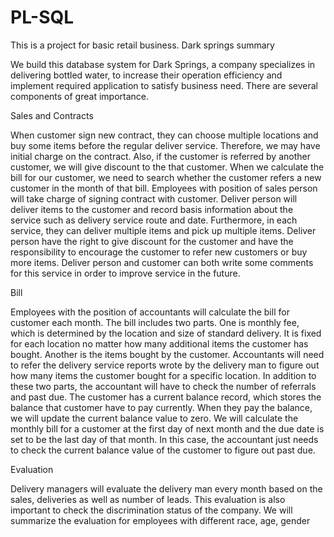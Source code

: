 # PL-SQL
This is a project for basic retail business. 
Dark springs summary


We build this database system for Dark Springs, a company specializes in delivering bottled water, to increase their operation efficiency and implement required application to satisfy business need. There are several components of great importance.


Sales and Contracts
  

When customer sign new contract, they can choose multiple locations and buy some items before the regular deliver service. Therefore, we may have initial charge on the contract. Also, if the customer is referred by another customer, we will give discount to the that customer. When we calculate the bill for our customer, we need to search whether the customer refers a new customer in the month of that bill.  Employees with position of sales person will take charge of signing contract with customer. Deliver person will deliver items to the customer and record basis information about the service such as delivery service route and date. Furthermore, in each service, they can deliver multiple items and pick up multiple items. Deliver person have the right to give discount for the customer and have the responsibility to encourage the customer to refer new customers or buy more items. Deliver person and customer can both write some comments for this service in order to improve service in the future. 


 Bill


Employees with the position of accountants will calculate the bill for customer each month. The bill includes two parts. One is monthly fee, which is determined by the location and size of standard delivery. It is fixed for each location no matter how many additional items the customer has bought.  Another is the items bought by the customer. Accountants will need to refer the delivery service reports wrote by the delivery man to figure out how many items the customer bought for a specific location. In addition to these two parts, the accountant will have to check the number of referrals and past due. The customer has a current balance record, which stores the balance that customer have to pay currently. When they pay the balance, we will update the current balance value to zero. We will calculate the monthly bill for a customer at the first day of next month and the due date is set to be the last day of that month. In this case, the accountant just needs to check the current balance value of the customer to figure out past due.


Evaluation

Delivery managers will evaluate the delivery man every month based on the sales, deliveries as well as number of leads. This evaluation is also important to check the discrimination status of the company. We will summarize the evaluation for employees with different race, age, gender 
